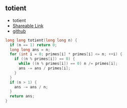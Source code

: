 
## totient

- totient
- [Shareable Link](https://thesobersobber.github.io/CP-Snippets/totient)
- [github](https://github.com/theSoberSobber/CP-Snippets/blob/main/snippets.json#L1190)

```cpp
long long totient(long long n) {
  if (n == 1) return 0;
  long long ans = n;
  for (int i = 0; primes[i] * primes[i] <= n; ++i) {
    if ((n % primes[i]) == 0) {
      while ((n % primes[i]) == 0) n /= primes[i];
      ans -= ans / primes[i];
    }
  }
  if (n > 1) {
    ans -= ans / n;
  }
  return ans;
}
```
